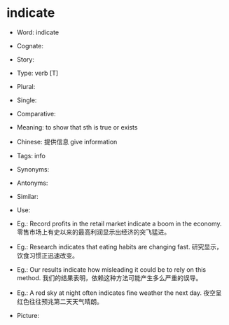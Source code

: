 # indicate

- Word: indicate
- Cognate: 
- Story: 

- Type: verb [T]
- Plural: 
- Single: 
- Comparative: 
- Meaning: to show that sth is true or exists
- Chinese: 提供信息 give information
- Tags: info
- Synonyms: 
- Antonyms: 
- Similar: 
- Use: 
- Eg.: Record profits in the retail market indicate a boom in the economy. 零售市场上有史以来的最高利润显示出经济的突飞猛进。
- Eg.: Research indicates that eating habits are changing fast. 研究显示，饮食习惯正迅速改变。
- Eg.: Our results indicate how misleading it could be to rely on this method. 我们的结果表明，依赖这种方法可能产生多么严重的误导。
- Eg.: A red sky at night often indicates fine weather the next day. 夜空呈红色往往预兆第二天天气晴朗。
- Picture: 

